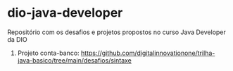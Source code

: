 # dio-java-developer
Repositório com os desafios e projetos propostos no curso Java Developer da DIO

1. Projeto conta-banco: https://github.com/digitalinnovationone/trilha-java-basico/tree/main/desafios/sintaxe
